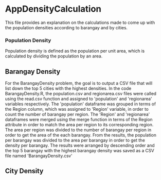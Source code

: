 # AppDensityCalculation
This file provides an explanation on the calculations made to come up with the population densities according to barangay and by cities. 
### Population Density 
Population density is defined as the population per unit area, which is calculated by dividing the population by an area.
## Barangay Density
For the BarangayDensity problem, the goal is to output a CSV file that will list down the top 5 cities with the highest densities.
In the code BarangayDensity.R, the population.csv and regionarea.csv files were called using the read.csv function and assigned to 'population' and 'regionarea' variables respectively.
The 'population' dataframe was grouped in terms of the Region column, which was assigned to 'Region' variable, in order to count the number of barangay per region.
The 'Region' and 'regionarea' dataframes were merged using the merge function in terms of the Region attribute in order to match the area per region to its corresponding region.
The area per region was divided to the number of barangay per region in order to get the area of the each barangay.
From the results, the population per barangay was divided to the area per barangay in order to get the density per barangay.
The results were arranged by descending order and the top 5 barangay with the highest barangay density was saved as a CSV file named 'BarangayDensity.csv'
## City Density
